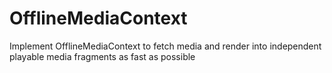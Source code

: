 # OfflineMediaContext
Implement OfflineMediaContext to fetch media and render into independent playable media fragments as fast as possible

